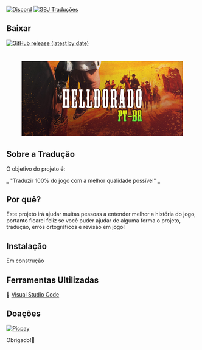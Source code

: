 [![Discord](https://img.shields.io/discord/721047801957580821?color=blueviolet&label=Discord&style=for-the-badge)](https://discord.gg/HESMuU2)
[![GBJ Traduções](https://img.shields.io/badge/‹Traduções%20GBJ›-blue?style=for-the-badge&logo=Windows&logoColor=white)](https://github.com/JUNIORGBJ)

## Baixar
[![GitHub release (latest by date)](https://img.shields.io/github/v/release/JUNIORGBJ/HELLDORADO_PT-BR?label=%20Lançamento&style=for-the-badge)](https://github.com/JUNIORGBJ/DESPERADOS_3_PT-BR/releases/latest)

<h1 align="center"><figure>
  <img src="Helldorado.png">
</figure></h1>


## Sobre a Tradução

O objetivo do projeto é:

_ "Traduzir 100% do jogo com a melhor qualidade possível" _

## Por quê?

Este projeto irá ajudar muitas pessoas a entender melhor a história do jogo, portanto ficarei feliz se você puder ajudar de alguma forma o projeto, tradução, erros ortográficos e revisão em jogo!

## Instalação

Em construção

## Ferramentas Ultilizadas

:link: [Visual Studio Code](https://code.visualstudio.com)

## Doações

[![Picpay](https://i.ibb.co/cYcsCnZ/hhhh.png)](https://picpay.me/gilsongbj)

Obrigado!:wave:
